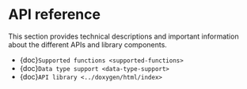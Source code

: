 <head>
  <meta charset="UTF-8">
  <meta name="description" content="rocDecode API reference">
  <meta name="keywords" content="API reference, rocDecode, AMD, ROCm">
</head>

# API reference
This section provides technical descriptions and important information about the different APIs and library components.

* {doc}`Supported functions <supported-functions>`
* {doc}`Data type support <data-type-support>`
* {doc}`API library <../doxygen/html/index>`
